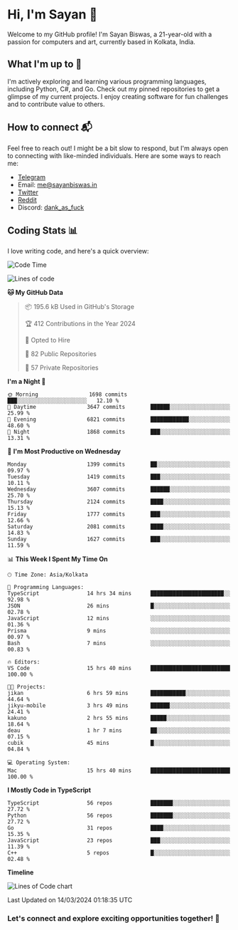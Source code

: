# Hi, I'm Sayan 👋

Welcome to my GitHub profile! I'm Sayan Biswas, a 21-year-old with a passion for computers and art, currently based in Kolkata, India.

## What I'm up to 🚀

I'm actively exploring and learning various programming languages, including Python, C#, and Go. Check out my pinned repositories to get a glimpse of my current projects. I enjoy creating software for fun challenges and to contribute value to others.

## How to connect 📬

Feel free to reach out! I might be a bit slow to respond, but I'm always open to connecting with like-minded individuals. Here are some ways to reach me:

- [Telegram](https://t.me/dank_as_fuck)
- Email: [me@sayanbiswas.in](mailto:me@sayanbiswas.in)
- [Twitter](https://twitter.com/TheDankDel)
- [Reddit](https://www.reddit.com/user/dank_as_fuck_/)
- Discord: [dank_as_fuck](https://discordapp.com/users/506536929152466945)

## Coding Stats 📊

I love writing code, and here's a quick overview:

<!--START_SECTION:waka-->
![Code Time](http://img.shields.io/badge/Code%20Time-1%2C570%20hrs%2048%20mins-blue)

![Lines of code](https://img.shields.io/badge/From%20Hello%20World%20I%27ve%20Written-7.8%20million%20lines%20of%20code-blue)

**🐱 My GitHub Data** 

> 📦 195.6 kB Used in GitHub's Storage 
 > 
> 🏆 412 Contributions in the Year 2024
 > 
> 💼 Opted to Hire
 > 
> 📜 82 Public Repositories 
 > 
> 🔑 57 Private Repositories 
 > 
**I'm a Night 🦉** 

```text
🌞 Morning                1698 commits        ███░░░░░░░░░░░░░░░░░░░░░░   12.10 % 
🌆 Daytime                3647 commits        ██████░░░░░░░░░░░░░░░░░░░   25.99 % 
🌃 Evening                6821 commits        ████████████░░░░░░░░░░░░░   48.60 % 
🌙 Night                  1868 commits        ███░░░░░░░░░░░░░░░░░░░░░░   13.31 % 
```
📅 **I'm Most Productive on Wednesday** 

```text
Monday                   1399 commits        ██░░░░░░░░░░░░░░░░░░░░░░░   09.97 % 
Tuesday                  1419 commits        ███░░░░░░░░░░░░░░░░░░░░░░   10.11 % 
Wednesday                3607 commits        ██████░░░░░░░░░░░░░░░░░░░   25.70 % 
Thursday                 2124 commits        ████░░░░░░░░░░░░░░░░░░░░░   15.13 % 
Friday                   1777 commits        ███░░░░░░░░░░░░░░░░░░░░░░   12.66 % 
Saturday                 2081 commits        ████░░░░░░░░░░░░░░░░░░░░░   14.83 % 
Sunday                   1627 commits        ███░░░░░░░░░░░░░░░░░░░░░░   11.59 % 
```


📊 **This Week I Spent My Time On** 

```text
🕑︎ Time Zone: Asia/Kolkata

💬 Programming Languages: 
TypeScript               14 hrs 34 mins      ███████████████████████░░   92.98 % 
JSON                     26 mins             █░░░░░░░░░░░░░░░░░░░░░░░░   02.78 % 
JavaScript               12 mins             ░░░░░░░░░░░░░░░░░░░░░░░░░   01.36 % 
Prisma                   9 mins              ░░░░░░░░░░░░░░░░░░░░░░░░░   00.97 % 
Bash                     7 mins              ░░░░░░░░░░░░░░░░░░░░░░░░░   00.83 % 

🔥 Editors: 
VS Code                  15 hrs 40 mins      █████████████████████████   100.00 % 

🐱‍💻 Projects: 
jikan                    6 hrs 59 mins       ███████████░░░░░░░░░░░░░░   44.64 % 
jikyu-mobile             3 hrs 49 mins       ██████░░░░░░░░░░░░░░░░░░░   24.41 % 
kakuno                   2 hrs 55 mins       █████░░░░░░░░░░░░░░░░░░░░   18.64 % 
deau                     1 hr 7 mins         ██░░░░░░░░░░░░░░░░░░░░░░░   07.15 % 
cubik                    45 mins             █░░░░░░░░░░░░░░░░░░░░░░░░   04.84 % 

💻 Operating System: 
Mac                      15 hrs 40 mins      █████████████████████████   100.00 % 
```

**I Mostly Code in TypeScript** 

```text
TypeScript               56 repos            ███████░░░░░░░░░░░░░░░░░░   27.72 % 
Python                   56 repos            ███████░░░░░░░░░░░░░░░░░░   27.72 % 
Go                       31 repos            ████░░░░░░░░░░░░░░░░░░░░░   15.35 % 
JavaScript               23 repos            ███░░░░░░░░░░░░░░░░░░░░░░   11.39 % 
C++                      5 repos             █░░░░░░░░░░░░░░░░░░░░░░░░   02.48 % 
```



**Timeline**

![Lines of Code chart](https://raw.githubusercontent.com/Dank-del/Dank-del/main/assets/bar_graph.png)


 Last Updated on 14/03/2024 01:18:35 UTC
<!--END_SECTION:waka-->

### Let's connect and explore exciting opportunities together! 🚀
